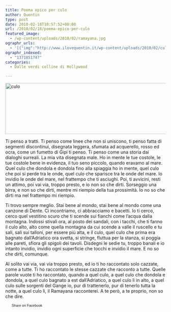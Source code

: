 ```yaml
---
title: Poema epico per culo
author: Quentin
type: post
date: 2010-02-18T10:57:52+00:00
url: /2010/02/18/poema-epico-per-culo
featured_image:
  - /wp-content/uploads/2010/02/ramayana.jpg
ographr_urls:
  - '[{"img":"http://www.ilovequentin.it/wp-content/uploads/2010/02/culo.jpg"},{"img":"http://www.ilovequentin.it/wp-content/uploads/2010/02/ramayana.jpg"},{"img":"http://www.ilovequentin.it/wp-content/uploads/2010/02/culo-300x92.jpg"}]'
ographr_indexed:
  - "1371851747"
categories:
  - Dalle verdi colline di Hollywood

---
```

[<img class="alignnone size-full wp-image-893" title="culo" src="http://www.ilovequentin.it/wp-content/uploads/2010/02/culo.jpg" alt="culo" width="520" height="160" />][1]

Ti penso a tratti. Ti penso come linee che non si uniscono, ti penso fatta di segmenti discontinui, disegnata leggera, sfumata ad acquerello, rosso ed ocra, come un fumetto di Gipi ti penso. Ti penso come una storia dai dialoghi surreali. La mia vita disegnata male. Ho in mente le tue costole, le tue costole bene in evidenza, il tuo seno piccolo, quando eravamo al mare. Quel culo che dondola e dondola fino alla spiaggia ho in mente, quel culo che poi si perde tra le onde, quel culo che sparisce tra le onde del mare. Io invidio le onde del mare, nel frattempo che ti asciughi. Poi, ti avvicini, resti un attimo, poi vai via, troppo presto, e io non so che dirti. Sorseggio una birra, e non so che dirti, mentre mi riempio della tua prossimità. Io no so che dirti ma nel frattempo mi riempio.
  
Ti trovo sempre meglio. Stai bene al mondo, stai bene al mondo come una canzone di Dente. Ci incontriamo, ci abbracciamo e bacetti. Io ti cerco, cerco quel vestitino scuro che ti scende sui fianchi come l&#8217;acqua dalla montagna. Indossi stivali ora, al posto dei sandali, con i tacchi, che ti fanno il culo alto, alto come quella montagna da cui scende a valle il ruscello e tu sali, sali sui talloni, per essere più alta, e il culo, quel culo che prima era bagnato dall&#8217;Adriatico ora svetta, si stringe, fluttua per la stanza, si poggia alle pareti, sfiora gli spigoli dei tavoli. Disdegni le sedie tu, troppo banali e io intanto invidio, invidio ogni superficie che tocchi e invidio il mare. E no so che dirti, comunque.
  
Al solito vai via, vai via troppo presto, ed io ti ho raccontato solo cazzate, come a tutte. Ti ho raccontato le stesse cazzate che racconto a tutte. Quelle parole vuote ti ho raccontato, quando a quel culo, a quel culo che dondola e dondola, a quel culo bagnato a est dall&#8217;Adriatico, a quel culo lì in alto, a quel culo sulle sorgenti del Gange io, pur di trattenerlo, pur di tenerlo tutta la notte, a quel culo lì, il Ramayana racconterei. A te però, a te proprio, non so che dire.

<a href="http://www.facebook.com/share.php?u=http%3A%2F%2Fwww.ilovequentin.it%2F2010%2F02%2F18%2Fpoema-epico-per-culo&t=Poema%20epico%20per%20culo" id="facebook_share_both_891" style="font-size:11px; line-height:13px; font-family:'lucida grande',tahoma,verdana,arial,sans-serif; text-decoration:none; padding:2px 0 0 20px; height:16px; background:url(http://b.static.ak.fbcdn.net/images/share/facebook_share_icon.gif) no-repeat top left;">Share on Facebook</a>

 [1]: http://www.ilovequentin.it/wp-content/uploads/2010/02/culo.jpg